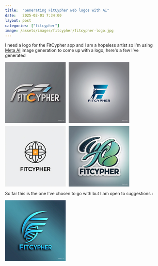 ```yaml
---
title:  "Generating FitCypher web logos with AI"
date:   2025-02-01 7:34:00
layout: post
categories: ["fitcypher"]
image: /assets/images/fitcypher/fitcypher-logo.jpg
---
```

<style>
.image-gallery {
    display: flex;
    flex-wrap: wrap;
    gap: 10px; /* Set the gap between images */
    justify-content: flex-start; /* Align items to the left */
    margin-bottom: 10px;
}

.image-gallery img {
    width: 200px; /* Adjust the width of the images */
    height: auto; /* Maintain aspect ratio */
}
</style>

I need a logo for the FitCypher app and I am a hopeless artist so I'm using [Meta AI](https://www.meta.ai/) image generation to come up with a logo, here's a few I've generated 

<div class="image-gallery">
    <img src="/assets/images/fitcypher/20250201/fitcypher-logo-001.jpeg" alt="Logo 1">
    <img src="/assets/images/fitcypher/20250201/fitcypher-logo-002.jpeg" alt="Logo 2">
    <img src="/assets/images/fitcypher/20250201/fitcypher-logo-003.jpeg" alt="Logo 3">
    <img src="/assets/images/fitcypher/20250201/fitcypher-logo-004.jpeg" alt="Logo 4">
</div>

So far this is the one I've chosen to go with but I am open to suggestions :

<div class="image-gallery">
    <img src="/assets/images/fitcypher/fitcypher-logo.jpg" alt="Logo 1">
</div>
